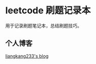# leetcode 刷题记录本

用于记录刷题笔记本，总结刷题技巧。

## 个人博客

[liangkang233's blog](https://liangkang233.github.io/)
